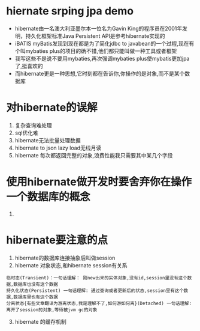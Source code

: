 # hiernate srping jpa demo
- hibernate由一名澳大利亚墨尔本一位名为Gavin King的程序员在2001年发明，持久化框架标准Java Persistent API是参考hibernate实现的
- iBATIS myBatis发现到现在都是为了简化jdbc to javabean的一个过程,现在有个叫mybaties plus的项目的确不错,他们都只能叫做一种工具或者框架
- 我写这些不是说不要用mybaties,再次强调mybaties plus使mybatis更加jpa了,挺喜欢的
- 而hibernate更是一种思想,它时刻都在告诉你,你操作的是对象,而不是某个数据库

# 对hibernate的误解
1. 复杂查询难处理
2. sql优化难
3. hibernate无法批量处理数据
4. hibernate to json lazy load无线月读
5. hibernate 每次都返回完整的对象,浪费性能我只需要其中某几个字段

# 使用hibernate做开发时要舍弃你在操作一个数据库的概念
1. 

# hibernate要注意的点
1. hibernate的数据库连接抽象后叫做session
2. hibernate 对象状态,和hibernate session有关系
```
临时态(Transient)：一句话理解： 刚new出来的实体对象,没有id,session里没有这个数据,数据库也没有这个数据
持久化状态(Persistent) 一句话理解: 通过查询或者更新后的状态,session里有这个数据,数据库里也有这个数据
分离状态{有些文章翻译为游离状态,我是理解不了,如何游如何离}(Detached) 一句话理解: 离开了session的对象,等待被jvm gc的对象

```
3. hibernate 的缓存机制
